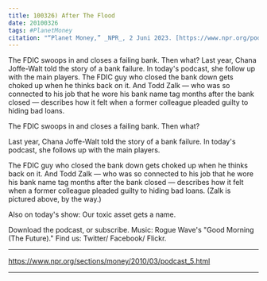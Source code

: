```yaml
---
title: 100326) After The Flood
date: 20100326
tags: #PlanetMoney
citation: "“Planet Money,” _NPR_, 2 Juni 2023. [https://www.npr.org/podcasts/510289/planet-money](https://www.npr.org/podcasts/510289/planet-money) (diakses 4 Juni 2023)."
---
```


The FDIC swoops in and closes a failing bank. Then what? Last year, Chana Joffe-Walt told the story of a bank failure. In today's podcast, she follow up with the main players. The FDIC guy who closed the bank down gets choked up when he thinks back on it. And Todd Zalk — who was so connected to his job that he wore his bank name tag months after the bank closed — describes how it felt when a former colleague pleaded guilty to hiding bad loans.

The FDIC swoops in and closes a failing bank. Then what?

Last year, Chana Joffe-Walt told the story of a bank failure. In today's podcast, she follows up with the main players.

The FDIC guy who closed the bank down gets choked up when he thinks back on it. And Todd Zalk — who was so connected to his job that he wore his bank name tag months after the bank closed — describes how it felt when a former colleague pleaded guilty to hiding bad loans. (Zalk is pictured above, by the way.)

Also on today's show: Our toxic asset gets a name.

Download the podcast, or subscribe. Music: Rogue Wave's "Good Morning (The Future)." Find us: Twitter/ Facebook/ Flickr.

----

https://www.npr.org/sections/money/2010/03/podcast_5.html



----
